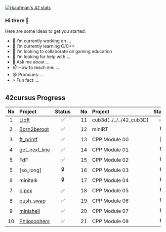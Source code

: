 [![rkaufman's 42 stats](https://badge42.vercel.app/api/v2/cl2r6b3yn005909mln989e21s/stats?cursusId=21&coalitionId=undefined)](https://github.com/JaeSeoKim/badge42)

### Hi there 👋

Here are some ideas to get you started:

- 🔭 I’m currently working on ...
- 🌱 I’m currently learning C/C++
- 👯 I’m looking to collaborate on gaming education
- 🤔 I’m looking for help with ...
- 💬 Ask me about ...
- 📫 How to reach me: ...
- 😄 Pronouns: ...
- ⚡ Fun fact: ...

## 42cursus Progress

| No  | Project                                    | Status |   | No  | Project       | Status |   | No  | Project                        | Status |
| :-: | :----------------------------------------- | :----: | - | :-: | :------------ | :----: | - | :-: | :----------------------------- | :----: |
| 1   | [Libft](../../../42-libft)                 | ✅     |   | 11  | cub3d(../../../42_cub3D)         | ✅     |   | 22  | [NetPractice](../../../42NetPractice)                    | ✅      |
| 2   | [Born2beroot](../../../42-born2beroot)     | ✅     |   | 12  | miniRT        | 🔒     |   | 23  | ft_containers                  | 🔒      |
| 3   | [ft_printf](../../../42-ft_printf)         | ✅     |   | 13  | CPP Module 00 | 📝     |   | 24  | ft_irc                         | 🔒      |
| 4   | [get_next_line](../../../42-get_next_line) | ✅     |   | 14  | CPP Module 01 | 🔒     |   | 25  | webserv                        | 🔒      |
| 5   | FdF                                        | ✅     |   | 15  | CPP Module 02 | 🔒     |   | 26  | Inception                      | 🔒      |
| 5   | [so_long]            | 🔒    |   | 16  | CPP Module 03 | 🔒     |   | 27  | ft_transcendence               | 🔒      |
| 6   | minitalk                                   | 🔒     |   | 17  | CPP Module 04 | 🔒     |   |     |                                |         |
| 7   | [pipex](../../../42-Pipex)                 | ✅     |   | 18  | CPP Module 05 | 🔒     |   |     |                                |         |
| 8   | [push_swap](../../../Push-Swap)            | ✅     |   | 19  | CPP Module 06 | 🔒     |   |     |                                |         |
| 9   | [minishell](https://github.com/dejanzivanov/42_WB_2022_Minishell)| ✅     |   | 20  | CPP Module 07 | 🔒     |   |     |                                |         |
| 10  | [Philosophers](../../../42-Philosophers)   | ✅     |   | 21  | CPP Module 08 | 🔒     |   |     |                                |         |

